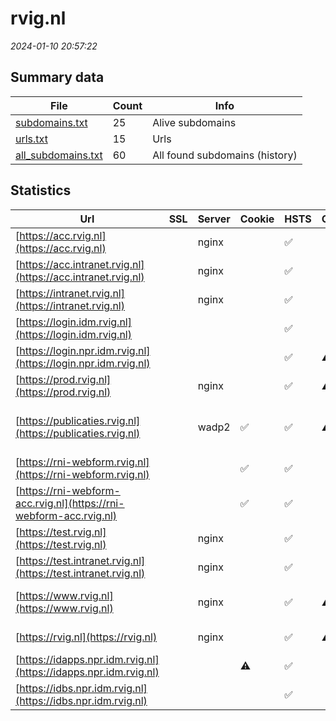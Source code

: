 # rvig.nl
*2024-01-10 20:57:22*
## Summary data
| File       | Count | Info |
|------------|-------|------|
|[subdomains.txt](/data/rvig.nl/subdomains.txt)|25|Alive subdomains|
|[urls.txt](/data/rvig.nl/urls.txt)|15|Urls|
|[all_subdomains.txt](/data/rvig.nl/all_subdomains.txt)|60|All found subdomains (history)|
## Statistics
| Url | SSL | Server | Cookie | HSTS | CSP | XFO | XXP | RP | Tech |Title |
|------------|-------|------|------|------|------|------|------|------|------|------|
|[https://acc.rvig.nl](https://acc.rvig.nl)| |nginx| |:white_check_mark: | | | | 3:white_check_mark: |Basic HSTS Nginx|401 Authorizatio...|
|[https://acc.intranet.rvig.nl](https://acc.intranet.rvig.nl)| |nginx| |:white_check_mark: | | | | 3:white_check_mark: |HSTS Nginx|403 Forbidden|
|[https://intranet.rvig.nl](https://intranet.rvig.nl)| |nginx| |:white_check_mark: | | | | 3:white_check_mark: |HSTS Nginx|403 Forbidden|
|[https://login.idm.rvig.nl](https://login.idm.rvig.nl)| || |:white_check_mark: | | 1:white_check_mark: | 2:white_check_mark: | 3:white_check_mark: |HSTS Java||
|[https://login.npr.idm.rvig.nl](https://login.npr.idm.rvig.nl)| || |:white_check_mark: |:warning: | 1:white_check_mark: | 2:white_check_mark: | 3:white_check_mark: |HSTS Java||
|[https://prod.rvig.nl](https://prod.rvig.nl)| |nginx| |:white_check_mark: |:warning: | 1:white_check_mark: | 2:white_check_mark: | 3:white_check_mark: |HSTS Nginx|301 Moved Perman...|
|[https://publicaties.rvig.nl](https://publicaties.rvig.nl)| |wadp2|:white_check_mark: |:white_check_mark: |:warning: | 1:white_check_mark: | 2:white_check_mark: | 3:white_check_mark: |Apache Tomcat Green Valley CMS HSTS Java|Home - Toptaken|
|[https://rni-webform.rvig.nl](https://rni-webform.rvig.nl)| ||:white_check_mark: |:white_check_mark: | | | 3:white_check_mark: |HSTS|RNI vooraanmeldi...|
|[https://rni-webform-acc.rvig.nl](https://rni-webform-acc.rvig.nl)| ||:white_check_mark: |:white_check_mark: | | | | 3:white_check_mark: |HSTS|RNI vooraanmeldi...|
|[https://test.rvig.nl](https://test.rvig.nl)| |nginx| |:white_check_mark: | | | | 3:white_check_mark: |Basic HSTS Nginx|401 Authorizatio...|
|[https://test.intranet.rvig.nl](https://test.intranet.rvig.nl)| |nginx| |:white_check_mark: | | | | 3:white_check_mark: |HSTS Nginx|403 Forbidden|
|[https://www.rvig.nl](https://www.rvig.nl)| |nginx| |:white_check_mark: |:warning: | 1:white_check_mark: | 2:white_check_mark: | 3:white_check_mark: |Drupal HSTS Nginx PHP:8.1.27|Home | RvIG|
|[https://rvig.nl](https://rvig.nl)| |nginx| |:white_check_mark: |:warning: | 1:white_check_mark: | 2:white_check_mark: | 3:white_check_mark: |HSTS Nginx|301 Moved Perman...|
|[https://idapps.npr.idm.rvig.nl](https://idapps.npr.idm.rvig.nl)| ||:warning: |:white_check_mark: | | | | 3:white_check_mark: |HSTS||
|[https://idbs.npr.idm.rvig.nl](https://idbs.npr.idm.rvig.nl)| || |:white_check_mark: | | 1:white_check_mark: | 2:white_check_mark: | 3:white_check_mark: |HSTS Java||